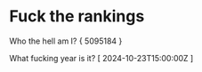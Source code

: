 # Fuck the rankings

Who the hell am I?
{ 5095184 }

What fucking year is it?
[ 2024-10-23T15:00:00Z ]
